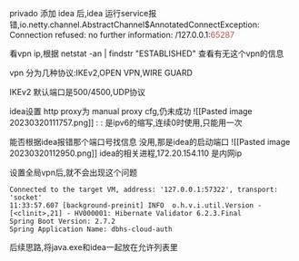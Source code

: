 privado 添加 idea 后,idea 运行service报错,io.netty.channel.AbstractChannel$AnnotatedConnectException: Connection refused: no further information: /127.0.0.1:<font color="#c0504d">65287</font>

看vpn ip,根据 netstat -an | findstr "ESTABLISHED"
查看有无这个vpn的信息

vpn 分为几种协议:IKEv2,OPEN VPN,WIRE GUARD

IKEv2 默认端口是500/4500,UDP协议

idea设置 http proxy为 manual proxy cfg,仍未成功
![[Pasted image 20230320111757.png]]
: : 是ipv6的缩写,连续0时使用,只能用一次

能否根据idea报错那个端口号找信息
	没用,那是idea的启动端口
![[Pasted image 20230320112950.png]]
idea的相关进程,172.20.154.110 是内网ip


设置全局vpn后,就不会出现这个问题
```            log
Connected to the target VM, address: '127.0.0.1:57322', transport: 'socket'
11:33:57.607 [background-preinit] INFO  o.h.v.i.util.Version - [<clinit>,21] - HV000001: Hibernate Validator 6.2.3.Final
Spring Boot Version: 2.7.2
Spring Application Name: dbhs-cloud-auth
```

后续思路,将java.exe和idea一起放在允许列表里